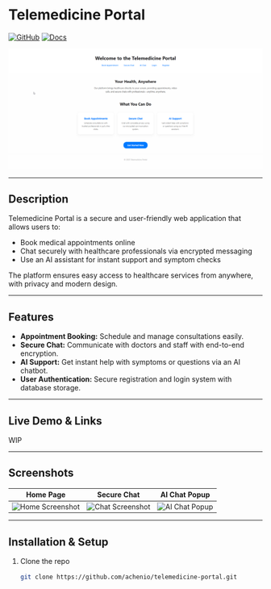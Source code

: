 # Telemedicine Portal
[![GitHub](https://img.shields.io/badge/GitHub-Repo-black?logo=github&logoColor=white)](https://github.com/achenio/telemedicine-portal)
[![Docs](https://img.shields.io/badge/Docs-API-green?logo=read-the-docs&logoColor=white)](https://github.com/achenio/telemedicine-portal/docs.md)

![Home Screenshot](./screenshots/screenshot_home.png)  

---

## Description

Telemedicine Portal is a secure and user-friendly web application that allows users to:

- Book medical appointments online  
- Chat securely with healthcare professionals via encrypted messaging  
- Use an AI assistant for instant support and symptom checks  

The platform ensures easy access to healthcare services from anywhere, with privacy and modern design.

---

## Features

- **Appointment Booking:** Schedule and manage consultations easily.  
- **Secure Chat:** Communicate with doctors and staff with end-to-end encryption.  
- **AI Support:** Get instant help with symptoms or questions via an AI chatbot.  
- **User Authentication:** Secure registration and login system with database storage.

---

## Live Demo & Links
WIP

---

## Screenshots

| Home Page              | Secure Chat            | AI Chat Popup          |
| ---------------------- | ---------------------- | ---------------------- |
| ![Home Screenshot](./screenshots/home.png) | ![Chat Screenshot](./screenshots/chat.png) | ![AI Chat Popup](./screenshots/ai-chat-popup.png) |

---

## Installation & Setup

1. Clone the repo  
   ```bash
   git clone https://github.com/achenio/telemedicine-portal.git
